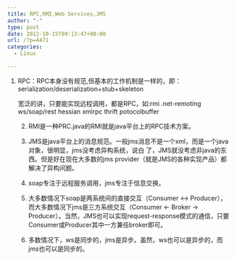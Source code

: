 ```yaml
---
title: RPC,RMI,Web Services,JMS
author: "-"
type: post
date: 2012-10-15T09:13:47+00:00
url: /?p=4471
categories:
  - Linux

---
```

1. RPC：RPC本身没有规范,但基本的工作机制是一样的，即：serialization/deserialization+stub+skeleton


  
    宽泛的讲，只要能实现远程调用，都是RPC，如:rmi .net-remoting ws/soap/rest hessian xmlrpc thrift potocolbuffer
  
  
    2. RMI是一种PRC.java的RMI就是java平台上的RPC技术方案。
  
  
    3. JMS是java平台上的消息规范。一般jms消息不是一个xml，而是一个java对象，很明显，jms没考虑异构系统，说白 了，JMS就没考虑非java的东西。但是好在现在大多数的jms provider（就是JMS的各种实现产品）都解决了异构问题。
  
  
    4. soap专注于远程服务调用，jms专注于信息交换。
  
  
    5. 大多数情况下soap是两系统间的直接交互（Consumer <-> Producer），而大多数情况下jms是三方系统交互（Consumer <- Broker -> Producer）。当然，JMS也可以实现request-response模式的通信，只要Consumer或Producer其中一方兼任broker即可。
  
  
    6. 多数情况下，ws是同步的，jms是异步。虽然，ws也可以是异步的，而jms也可以是同步的。
  
